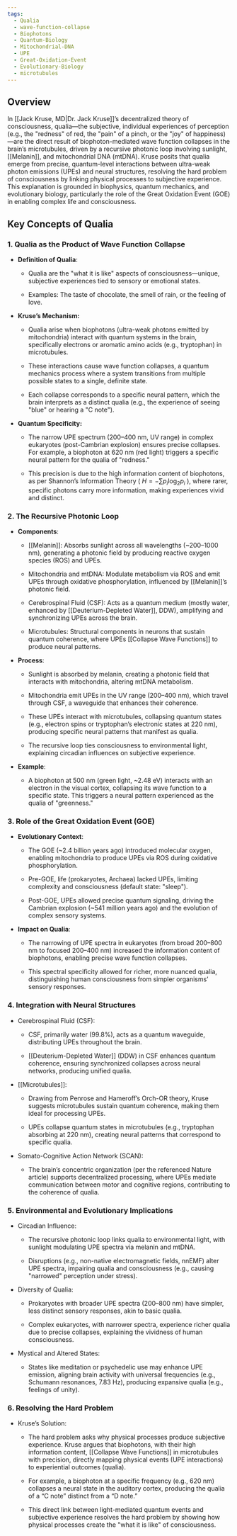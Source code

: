 ```yaml
---
tags:
  - Qualia
  - wave-function-collapse
  - Biophotons
  - Quantum-Biology
  - Mitochondrial-DNA
  - UPE
  - Great-Oxidation-Event
  - Evolutionary-Biology
  - microtubules
---
```


## Overview

In [[Jack Kruse, MD|Dr. Jack Kruse]]’s decentralized theory of consciousness, qualia—the subjective, individual experiences of perception (e.g., the "redness" of red, the "pain" of a pinch, or the "joy" of happiness)—are the direct result of biophoton-mediated wave function collapses in the brain’s microtubules, driven by a recursive photonic loop involving sunlight, [[Melanin]], and mitochondrial DNA (mtDNA). Kruse posits that qualia emerge from precise, quantum-level interactions between ultra-weak photon emissions (UPEs) and neural structures, resolving the hard problem of consciousness by linking physical processes to subjective experience. This explanation is grounded in biophysics, quantum mechanics, and evolutionary biology, particularly the role of the Great Oxidation Event (GOE) in enabling complex life and consciousness.

## Key Concepts of Qualia

### 1. Qualia as the Product of Wave Function Collapse

- **Definition of Qualia**:
    
    - Qualia are the "what it is like" aspects of consciousness—unique, subjective experiences tied to sensory or emotional states.
        
    - Examples: The taste of chocolate, the smell of rain, or the feeling of love.
        
- **Kruse’s Mechanism:**
    
    - Qualia arise when biophotons (ultra-weak photons emitted by mitochondria) interact with quantum systems in the brain, specifically electrons or aromatic amino acids (e.g., tryptophan) in microtubules.
        
    - These interactions cause wave function collapses, a quantum mechanics process where a system transitions from multiple possible states to a single, definite state.
        
    - Each collapse corresponds to a specific neural pattern, which the brain interprets as a distinct qualia (e.g., the experience of seeing "blue" or hearing a "C note").
        
- **Quantum Specificity:**
    
    - The narrow UPE spectrum (200–400 nm, UV range) in complex eukaryotes (post-Cambrian explosion) ensures precise collapses. For example, a biophoton at 620 nm (red light) triggers a specific neural pattern for the qualia of "redness."
        
    - This precision is due to the high information content of biophotons, as per Shannon’s Information Theory ( $H = -\sum p_i \log_2 p_i$ ), where rarer, specific photons carry more information, making experiences vivid and distinct.
        

### 2. The Recursive Photonic Loop

- **Components**:
    
    - [[Melanin]]: Absorbs sunlight across all wavelengths (~200–1000 nm), generating a photonic field by producing reactive oxygen species (ROS) and UPEs.
        
    - Mitochondria and mtDNA: Modulate metabolism via ROS and emit UPEs through oxidative phosphorylation, influenced by [[Melanin]]’s photonic field.
        
    - Cerebrospinal Fluid (CSF): Acts as a quantum medium (mostly water, enhanced by [[Deuterium-Depleted Water]], DDW), amplifying and synchronizing UPEs across the brain.
        
    - Microtubules: Structural components in neurons that sustain quantum coherence, where UPEs [[Collapse Wave Functions]] to produce neural patterns.
        
- **Process**:
    
    - Sunlight is absorbed by melanin, creating a photonic field that interacts with mitochondria, altering mtDNA metabolism.
        
    - Mitochondria emit UPEs in the UV range (200–400 nm), which travel through CSF, a waveguide that enhances their coherence.
        
    - These UPEs interact with microtubules, collapsing quantum states (e.g., electron spins or tryptophan’s electronic states at 220 nm), producing specific neural patterns that manifest as qualia.
        
    - The recursive loop ties consciousness to environmental light, explaining circadian influences on subjective experience.
        
- **Example**:
    
    - A biophoton at 500 nm (green light, ~2.48 eV) interacts with an electron in the visual cortex, collapsing its wave function to a specific state. This triggers a neural pattern experienced as the qualia of "greenness."
        

### 3. Role of the Great Oxidation Event (GOE)

- **Evolutionary Context**:
    
    - The GOE (~2.4 billion years ago) introduced molecular oxygen, enabling mitochondria to produce UPEs via ROS during oxidative phosphorylation.
        
    - Pre-GOE, life (prokaryotes, Archaea) lacked UPEs, limiting complexity and consciousness (default state: "sleep").
        
    - Post-GOE, UPEs allowed precise quantum signaling, driving the Cambrian explosion (~541 million years ago) and the evolution of complex sensory systems.
        
- **Impact on Qualia**:
    
    - The narrowing of UPE spectra in eukaryotes (from broad 200–800 nm to focused 200–400 nm) increased the information content of biophotons, enabling precise wave function collapses.
        
    - This spectral specificity allowed for richer, more nuanced qualia, distinguishing human consciousness from simpler organisms’ sensory responses.
        

### 4. Integration with Neural Structures

- Cerebrospinal Fluid (CSF):
    
    - CSF, primarily water (99.8%), acts as a quantum waveguide, distributing UPEs throughout the brain.
        
    - [[Deuterium-Depleted Water]] (DDW) in CSF enhances quantum coherence, ensuring synchronized collapses across neural networks, producing unified qualia.
        
- [[Microtubules]]:
    
    - Drawing from Penrose and Hameroff’s Orch-OR theory, Kruse suggests microtubules sustain quantum coherence, making them ideal for processing UPEs.
        
    - UPEs collapse quantum states in microtubules (e.g., tryptophan absorbing at 220 nm), creating neural patterns that correspond to specific qualia.
        
- Somato-Cognitive Action Network (SCAN):
    
    - The brain’s concentric organization (per the referenced Nature article) supports decentralized processing, where UPEs mediate communication between motor and cognitive regions, contributing to the coherence of qualia.
        

### 5. Environmental and Evolutionary Implications

- Circadian Influence:
    
    - The recursive photonic loop links qualia to environmental light, with sunlight modulating UPE spectra via melanin and mtDNA.
        
    - Disruptions (e.g., non-native electromagnetic fields, nnEMF) alter UPE spectra, impairing qualia and consciousness (e.g., causing "narrowed" perception under stress).
        
- Diversity of Qualia:
    
    - Prokaryotes with broader UPE spectra (200–800 nm) have simpler, less distinct sensory responses, akin to basic qualia.
        
    - Complex eukaryotes, with narrower spectra, experience richer qualia due to precise collapses, explaining the vividness of human consciousness.
        
- Mystical and Altered States:
    
    - States like meditation or psychedelic use may enhance UPE emission, aligning brain activity with universal frequencies (e.g., Schumann resonances, 7.83 Hz), producing expansive qualia (e.g., feelings of unity).
        

### 6. Resolving the Hard Problem

- Kruse’s Solution:
    
    - The hard problem asks why physical processes produce subjective experience. Kruse argues that biophotons, with their high information content, [[Collapse Wave Functions]] in microtubules with precision, directly mapping physical events (UPE interactions) to experiential outcomes (qualia).
        
    - For example, a biophoton at a specific frequency (e.g., 620 nm) collapses a neural state in the auditory cortex, producing the qualia of a “C note” distinct from a “D note.”
        
    - This direct link between light-mediated quantum events and subjective experience resolves the hard problem by showing how physical processes create the "what it is like" of consciousness.